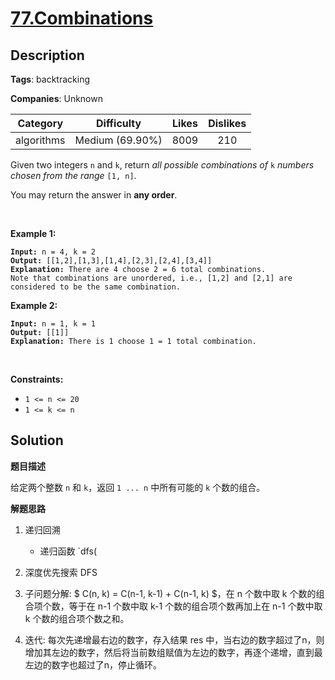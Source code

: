 # [77.Combinations](https://leetcode.com/problems/combinations/description/)

## Description

**Tags**: backtracking

**Companies**: Unknown

|  Category  |   Difficulty    | Likes | Dislikes |
| :--------: | :-------------: | :---: | :------: |
| algorithms | Medium (69.90%) | 8009  |   210    |

<p>Given two integers <code>n</code> and <code>k</code>, return <em>all possible combinations of</em> <code>k</code> <em>numbers chosen from the range</em> <code>[1, n]</code>.</p>
<p>You may return the answer in <strong>any order</strong>.</p>
<p>&nbsp;</p>
<p><strong class="example">Example 1:</strong></p>
<pre><code><strong>Input:</strong> n = 4, k = 2
<strong>Output:</strong> [[1,2],[1,3],[1,4],[2,3],[2,4],[3,4]]
<strong>Explanation:</strong> There are 4 choose 2 = 6 total combinations.
Note that combinations are unordered, i.e., [1,2] and [2,1] are considered to be the same combination.</code></pre>
<p><strong class="example">Example 2:</strong></p>
<pre><code><strong>Input:</strong> n = 1, k = 1
<strong>Output:</strong> [[1]]
<strong>Explanation:</strong> There is 1 choose 1 = 1 total combination.</code></pre>
<p>&nbsp;</p>
<p><strong>Constraints:</strong></p>
<ul>
  <li><code>1 &lt;= n &lt;= 20</code></li>
  <li><code>1 &lt;= k &lt;= n</code></li>
</ul>

## Solution

**题目描述**

给定两个整数 `n` 和 `k`，返回 `1 ... n` 中所有可能的 `k` 个数的组合。

**解题思路**

1. 递归回溯
   - 递归函数 `dfs(

2. 深度优先搜索 DFS
3. 子问题分解: $ C(n, k) = C(n-1, k-1) + C(n-1, k) $，在 n 个数中取 k 个数的组合项个数，等于在 n-1 个数中取 k-1 个数的组合项个数再加上在 n-1 个数中取 k 个数的组合项个数之和。
4. 迭代: 每次先递增最右边的数字，存入结果 res 中，当右边的数字超过了n，则增加其左边的数字，然后将当前数组赋值为左边的数字，再逐个递增，直到最左边的数字也超过了n，停止循环。

